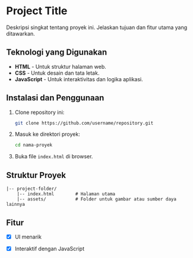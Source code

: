 # Project Title

Deskripsi singkat tentang proyek ini. Jelaskan tujuan dan fitur utama yang ditawarkan.

## Teknologi yang Digunakan
- **HTML** - Untuk struktur halaman web.
- **CSS** - Untuk desain dan tata letak.
- **JavaScript** - Untuk interaktivitas dan logika aplikasi.

## Instalasi dan Penggunaan
1. Clone repository ini:
   ```sh
   git clone https://github.com/username/repository.git
   ```
2. Masuk ke direktori proyek:
   ```sh
   cd nama-proyek
   ```
3. Buka file `index.html` di browser.

## Struktur Proyek
```
|-- project-folder/
    |-- index.html        # Halaman utama
    |-- assets/           # Folder untuk gambar atau sumber daya lainnya
```

## Fitur
- [x] UI menarik
- [x] Interaktif dengan JavaScript

